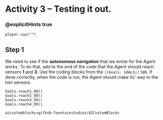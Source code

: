 # Activity 3 – Testing it out.

### @explicitHints true

```template
player.say("")
``` 

## Step 1
We need to see if the **autonomous navigation** that we wrote for the Agent works. To do that, add to the end of the code that the Agent should reach
sensors **1** and **3**. Use the coding blocks from the `||Goals: GOALS||` tab. If done correctly, when the code is run, the Agent should make its' 
way to the two sensors. 


```ghost
Goals.reach1_OO()
Goals.reach2_OO()
Goals.reach3_OO()
Goals.reach4_OO()
```

```package
aicustomblocks=github:fountainstudios/AICustomBlocks
```
